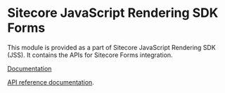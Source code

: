 # Sitecore JavaScript Rendering SDK Forms

This module is provided as a part of Sitecore JavaScript Rendering SDK (JSS). It contains the APIs for Sitecore Forms integration.


[Documentation](https://doc.sitecore.com/xp/en/developers/hd/201/sitecore-headless-development/jss-forms-api.html)

[API reference documentation](/ref-docs/sitecore-jss-forms/).
